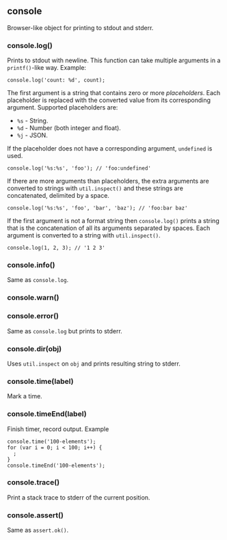 ## console

Browser-like object for printing to stdout and stderr.

### console.log()

Prints to stdout with newline. This function can take multiple arguments in a
`printf()`-like way. Example:

    console.log('count: %d', count);

The first argument is a string that contains zero or more *placeholders*.
Each placeholder is replaced with the converted value from its corresponding
argument. Supported placeholders are:

* `%s` - String.
* `%d` - Number (both integer and float).
* `%j` - JSON.

If the placeholder does not have a corresponding argument, `undefined` is used.

    console.log('%s:%s', 'foo'); // 'foo:undefined'

If there are more arguments than placeholders, the extra arguments are
converted to strings with `util.inspect()` and these strings are concatenated,
delimited by a space.

    console.log('%s:%s', 'foo', 'bar', 'baz'); // 'foo:bar baz'

If the first argument is not a format string then `console.log()` prints
a string that is the concatenation of all its arguments separated by spaces.
Each argument is converted to a string with `util.inspect()`.

    console.log(1, 2, 3); // '1 2 3'


### console.info()

Same as `console.log`.

### console.warn()
### console.error()

Same as `console.log` but prints to stderr.

### console.dir(obj)

Uses `util.inspect` on `obj` and prints resulting string to stderr.

### console.time(label)

Mark a time.


### console.timeEnd(label)

Finish timer, record output. Example

    console.time('100-elements');
    for (var i = 0; i < 100; i++) {
      ;
    }
    console.timeEnd('100-elements');


### console.trace()

Print a stack trace to stderr of the current position.

### console.assert()

Same as `assert.ok()`.

